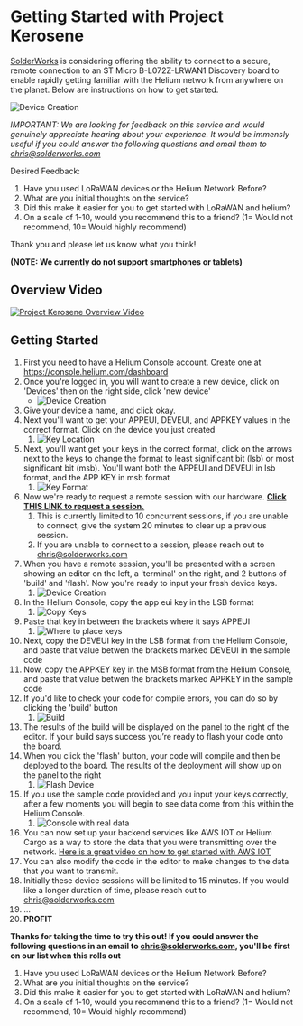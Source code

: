 # Getting Started with Project Kerosene

[SolderWorks](https://www.solderworks.com/) is considering offering the ability to connect to a secure, remote connection to an ST Micro B-L072Z-LRWAN1 Discovery board to enable rapidly getting familiar with the Helium network from anywhere on the planet. Below are instructions on how to get started.

![Device Creation](https://raw.githubusercontent.com/HolyChris/ProjectKerosene/master/images/ConnectingTo.JPG)

*IMPORTANT: We are looking for feedback on this service and would genuinely appreciate hearing about your experience. It would be immensly useful if you could answer the following questions and email them to chris@solderworks.com*

Desired Feedback:

1. Have you used LoRaWAN devices or the Helium Network Before?
1. What are you initial thoughts on the service?
1. Did this make it easier for you to get started with LoRaWAN and helium?
1. On a scale of 1-10, would you recommend this to a friend? (1= Would not recommend, 10= Would highly recommend)

Thank you and please let us know what you think!

**(NOTE: We currently do not support smartphones or tablets)**

## Overview Video

[![Project Kerosene Overview Video](https://raw.githubusercontent.com/HolyChris/ProjectKerosene/master/images/Intro.png "Project Kerosene Overview Video")](https://youtu.be/9v0oMkcDCVw)

## Getting Started

1. First you need to have a Helium Console account. Create one at https://console.helium.com/dashboard
1. Once you're logged in, you will want to create a new device, click on 'Devices' then on the right side, click 'new device'
   - ![Device Creation](https://raw.githubusercontent.com/HolyChris/ProjectKerosene/master/images/DeviceCreation.png)
1. Give your device a name, and click okay. 
1. Next you'll want to get your APPEUI, DEVEUI, and APPKEY values in the correct format. Click on the device you just created 
   1. ![Key Location](https://raw.githubusercontent.com/HolyChris/ProjectKerosene/master/images/KeyLocation.png)
1. Next, you'll want get your keys in the correct format, click on the arrows next to the keys to change the format to least significant bit (lsb) or most significant bit (msb). You'll want both the APPEUI and DEVEUI in lsb format, and the APP KEY in msb format
   1. ![Key Format](https://raw.githubusercontent.com/HolyChris/ProjectKerosene/master/images/KeyFormat.png)
1. Now we're ready to request a remote session with our hardware. **[Click THIS LINK to request a session.](https://rerobots.net/sandbox/helium/gy4Z4kRfgn4yAuavaWeGWQjjF1WJeQt6)** 
   1. This is currently limited to 10 concurrent sessions, if you are unable to connect, give the system 20 minutes to clear up a previous session. 
   1. If you are unable to connect to a session, please reach out to chris@solderworks.com 
1. When you have a remote session, you'll be presented with a screen  showing an editor on the left, a 'terminal' on the right, and 2 buttons of 'build' and 'flash'. Now you're ready to input your fresh device keys. 
   1. ![Device Creation](https://raw.githubusercontent.com/HolyChris/ProjectKerosene/master/images/DeviceCreation.png)
1. In the Helium Console, copy the app eui  key in the LSB format
   1. ![Copy Keys](https://raw.githubusercontent.com/HolyChris/ProjectKerosene/master/images/KeyFormat.png)
1. Paste that key in between the brackets where it says APPEUI
   1. ![Where to place keys](https://raw.githubusercontent.com/HolyChris/ProjectKerosene/master/images/SampleCodeKeyLocation.png)
1. Next, copy the DEVEUI key in the LSB format from the Helium Console, and paste that value betwen the brackets marked DEVEUI in the sample code
1. Now, copy the APPKEY key in the MSB format from the Helium Console, and paste that value betwen the brackets marked APPKEY in the sample code
1. If you'd like to check  your code for compile errors, you can do so by clicking the 'build' button
   1. ![Build](https://raw.githubusercontent.com/HolyChris/ProjectKerosene/master/images/BuildStep.png)
1. The results of the build will be displayed on the panel to the right of the editor. If your build says success you’re ready to flash your code onto the board. 
1. When you click the 'flash' button, your code will compile and then be deployed to the board. The results of the deployment  will show up on the panel to the right
   1. ![Flash Device](https://raw.githubusercontent.com/HolyChris/ProjectKerosene/master/images/FlashStep.png)
1. If you use the sample code provided and you input your keys correctly, after a few moments you will begin to see data come from this within the Helium Console. 
   1. ![Console with real data](https://raw.githubusercontent.com/HolyChris/ProjectKerosene/master/images/DataComingThrough.png)
1. You can now set up your backend services like AWS IOT or Helium Cargo as a way to store the data that you were transmitting over the network. [Here is a great video on how to get started with AWS IOT](https://youtu.be/XLxUgwdbqG8)
1. You can also modify the code in the editor to make changes to the data that you want to transmit.
1. Initially these device sessions will be limited to 15 minutes. If you would like a longer duration of time, please reach out to chris@solderworks.com
1. ...
1. **PROFIT**

**Thanks for taking the time to try this out! If you could answer the following questions in an email to chris@solderworks.com, you'll be first on our list when this rolls out**

1. Have you used LoRaWAN devices or the Helium Network Before?
1. What are you initial thoughts on the service?
1. Did this make it easier for you to get started with LoRaWAN and helium?
1. On a scale of 1-10, would you recommend this to a friend? (1= Would not recommend, 10= Would highly recommend)
